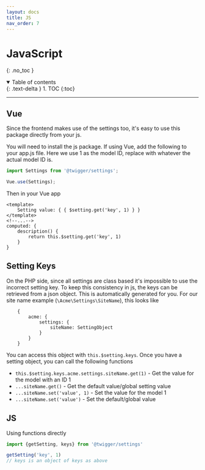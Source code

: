 ```yaml
---
layout: docs
title: JS
nav_order: 7
---
```


# JavaScript
{: .no_toc }

<details open markdown="block">
  <summary>
    Table of contents
  </summary>
  {: .text-delta }
1. TOC
{:toc}
</details>

---

## Vue

Since the frontend makes use of the settings too, it's easy to use this package directly from your js.

You will need to install the js package. If using Vue, add the following to your app.js file. Here we use 1 as the model ID, replace with whatever the actual model ID is.

```js
import Settings from '@twigger/settings';

Vue.use(Settings);

```

Then in your Vue app

```vue
<template>
    Setting value: { { $setting.get('key', 1) } }
</template>
<!--...-->
computed: {
    description() {
        return this.$setting.get('key', 1)
    }
}
```



## Setting Keys

On the PHP side, since all settings are class based it's impossible to use the incorrect setting key. To keep this consistency in js, the keys can be retrieved from a json object. This is automatically generated for you. For our site name example (`\Acme\Settings\SiteName`), this looks like

```
    {
        acme: {
            settings: {
                siteName: SettingObject
            }
        }
    }
```

You can access this object with `this.$setting.keys`. Once you have a setting object, you can call the following functions

- `this.$setting.keys.acme.settings.siteName.get(1)` - Get the value for the model with an ID 1
- `...siteName.get()` - Get the default value/global setting value
- `...siteName.set('value', 1)` - Set the value for the model 1
- `...siteName.set('value')` - Set the default/global value

## JS

Using functions directly

```js
import {getSetting, keys} from '@twigger/settings'

getSetting('key', 1)
// keys is an object of keys as above
```
